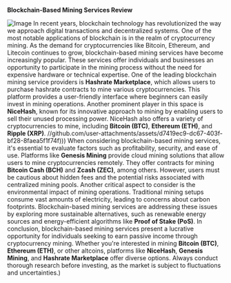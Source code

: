 **Blockchain-Based Mining Services Review**

![Image](https://github.com/user-attachments/assets/d7419ec9-dc67-403f-bf28-8faea5f1f74f)
In recent years, blockchain technology has revolutionized the way we approach digital transactions and decentralized systems. One of the most notable applications of blockchain is in the realm of cryptocurrency mining. As the demand for cryptocurrencies like Bitcoin, Ethereum, and Litecoin continues to grow, blockchain-based mining services have become increasingly popular. These services offer individuals and businesses an opportunity to participate in the mining process without the need for expensive hardware or technical expertise.
One of the leading blockchain mining service providers is **Hashrate Marketplace**, which allows users to purchase hashrate contracts to mine various cryptocurrencies. This platform provides a user-friendly interface where beginners can easily invest in mining operations. Another prominent player in this space is **NiceHash**, known for its innovative approach to mining by enabling users to sell their unused processing power. NiceHash also offers a variety of cryptocurrencies to mine, including **Bitcoin (BTC)**, **Ethereum (ETH)**, and **Ripple (XRP)**. 
 //github.com/user-attachments/assets/d7419ec9-dc67-403f-bf28-8faea5f1f74f)))
When considering blockchain-based mining services, it's essential to evaluate factors such as profitability, security, and ease of use. Platforms like **Genesis Mining** provide cloud mining solutions that allow users to mine cryptocurrencies remotely. They offer contracts for mining **Bitcoin Cash (BCH)** and **Zcash (ZEC)**, among others. However, users must be cautious about hidden fees and the potential risks associated with centralized mining pools.
Another critical aspect to consider is the environmental impact of mining operations. Traditional mining setups consume vast amounts of electricity, leading to concerns about carbon footprints. Blockchain-based mining services are addressing these issues by exploring more sustainable alternatives, such as renewable energy sources and energy-efficient algorithms like **Proof of Stake (PoS)**.
In conclusion, blockchain-based mining services present a lucrative opportunity for individuals seeking to earn passive income through cryptocurrency mining. Whether you're interested in mining **Bitcoin (BTC)**, **Ethereum (ETH)**, or other altcoins, platforms like **NiceHash**, **Genesis Mining**, and **Hashrate Marketplace** offer diverse options. Always conduct thorough research before investing, as the market is subject to fluctuations and uncertainties.)
